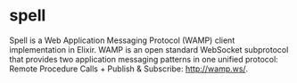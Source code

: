 # spell
Spell is a Web Application Messaging Protocol (WAMP) client implementation in Elixir. WAMP is an open standard WebSocket subprotocol that provides two application messaging patterns in one unified protocol: Remote Procedure Calls + Publish &amp; Subscribe: http://wamp.ws/. 
